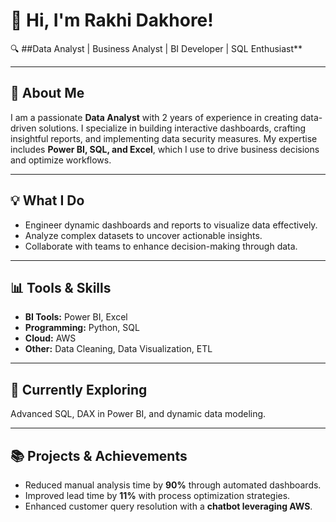 # 👋 Hi, I'm Rakhi Dakhore!
🔍 ##Data Analyst | Business Analyst | BI Developer | SQL Enthusiast**

---

## 🚀 About Me
I am a passionate **Data Analyst** with 2 years of experience in creating data-driven solutions. I specialize in building interactive dashboards, crafting insightful reports, and implementing data security measures. My expertise includes **Power BI, SQL, and Excel**, which I use to drive business decisions and optimize workflows.

---

## 💡 What I Do
- Engineer dynamic dashboards and reports to visualize data effectively.  
- Analyze complex datasets to uncover actionable insights.  
- Collaborate with teams to enhance decision-making through data.

---

## 📊 Tools & Skills
- **BI Tools:** Power BI, Excel  
- **Programming:** Python, SQL  
- **Cloud:** AWS  
- **Other:** Data Cleaning, Data Visualization, ETL  

---

## 🌱 Currently Exploring
Advanced SQL, DAX in Power BI, and dynamic data modeling.

---

## 📚 Projects & Achievements
- Reduced manual analysis time by **90%** through automated dashboards.  
- Improved lead time by **11%** with process optimization strategies.  
- Enhanced customer query resolution with a **chatbot leveraging AWS**.

